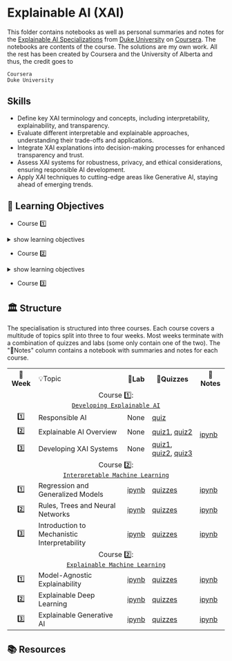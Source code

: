 # Explainable AI (XAI)

This folder contains notebooks as well as personal summaries and notes for the [Explainable AI Specializations](https://www.coursera.org/specializations/explainable-artificial-intelligence-xai) from [Duke University](https://duke.edu/) on [Coursera](https://www.coursera.org/). The notebooks are contents of the course. The solutions are my own work. All the rest has been created by Coursera and the University of Alberta and thus, the credit goes to

```
Coursera
Duke University
```

## Skills 

- Define key XAI terminology and concepts, including interpretability, explainability, and transparency.
- Evaluate different interpretable and explainable approaches, understanding their trade-offs and applications.
- Integrate XAI explanations into decision-making processes for enhanced transparency and trust.
- Assess XAI systems for robustness, privacy, and ethical considerations, ensuring responsible AI development.
- Apply XAI techniques to cutting-edge areas like Generative AI, staying ahead of emerging trends.

## 🎯 Learning Objectives

- Course 1️⃣ 

<details>
  <summary>show learning objectives</summary>

```
    - 
```

</details>

- Course 2️⃣ 

<details>
  <summary>show learning objectives</summary>

```
    - Describe interpretable machine learning and differentiate between interpretability and explainability.
    - Explain and implement regression models in Python.
    - Demonstrate knowledge of generalized models in Python. 
```

</details>

- Course 3️⃣ 

## 🏛️ Structure

The specialisation is structured into three courses. Each course covers a multitude of topics split into three to four weeks. Most weeks terminate with a combination of quizzes and labs (some only contain one of the two). The "📖Notes" column contains a notebook with summaries and notes for each course.

<table>
  <tr>
    <th>📅Week</th>
    <td>💡Topic</td>
    <th>🔬Lab</th>
    <th>📝Quizzes</th>
    <th>📖Notes</th>
  </tr>
  <!-- 
  ------------------------------------------------------------ -->
  <!-- COURSE 1 -->                
  <!-- ------------------------------------------------------------ -->
  <tr>
    <td colspan="5" align="center">
      Course 1️⃣:<br><a href="https://github.com/PeeteKeesel/coursera-summaries/blob/main/specializations/explainable_ai/course1_developing_explainable_ai">
        <code>Developing Explainable AI</code>
      </a>     
    </td>
  </tr>
  <tr>
    <td rowspan="1" align="center">1️⃣</td>
    <td>Responsible AI</td>
    <td>None</td>
    <td rowspan="1">
        <a href="https://github.com/PeeteKeesel/coursera-summaries/blob/main/specializations/explainable_ai/course1_developing_explainable_ai/quiz_module1.md">quiz</a>
    </td>
    <td rowspan="3">
        <a href="https://github.com/PeeteKeesel/coursera-summaries/blob/main/specializations/explainable_ai/course1_developing_explainable_ai/C1_Notes.ipynb">ipynb</a>  
    </td>
  </tr>
  <tr>
    <td rowspan="1" align="center">2️⃣</td>
    <td>Explainable AI Overview</td>
    <td>None</td>
    <td rowspan="1">
        <a href="https://github.com/PeeteKeesel/coursera-summaries/blob/main/specializations/explainable_ai/course1_developing_explainable_ai/quiz_module2.md">quiz1</a>, <a href="https://github.com/PeeteKeesel/coursera-summaries/blob/main/specializations/explainable_ai/course1_developing_explainable_ai/quiz_module2_2.md">quiz2</a>
    </td>
  </tr> 
  <tr>
    <td rowspan="1" align="center">3️⃣</td>
    <td>Developing XAI Systems</td>
    <td>None</td>
    <td rowspan="1">
        <a href="https://github.com/PeeteKeesel/coursera-summaries/blob/main/specializations/explainable_ai/course1_developing_explainable_ai/quiz_module3.md">quiz1</a>, <a href="https://github.com/PeeteKeesel/coursera-summaries/blob/main/specializations/explainable_ai/course1_developing_explainable_ai/quiz_module3_2.md">quiz2</a>, <a href="https://github.com/PeeteKeesel/coursera-summaries/blob/main/specializations/explainable_ai/course1_developing_explainable_ai/quiz_module3_3.md">quiz3</a>
    </td>
  </tr> 
  <!-- ------------------------------------------------------------ -->
  <!-- COURSE 2 : Interpretable Machine Learning -->                
  <!-- ------------------------------------------------------------ -->
  <tr>
    <td colspan="5" align="center">
      Course 2️⃣:<br><a href="https://github.com/PeeteKeesel/coursera-summaries/blob/main/specializations/explainable_ai/course2_interpretable_machine_learning">
        <code>Interpretable Machine Learning</code>
      </a>     
    </td>
  </tr>   
  <tr>
    <td rowspan="1" align="center">1️⃣</td>
    <td>Regression and Generalized Models</td>
    <td><a href="https://github.com/PeeteKeesel/coursera-summaries/blob/main/specializations/reinforcement_learning_specialization/course2_sample_based_learning_methods/C2W1_Assignment.ipynb">ipynb</a></td>
    <td rowspan="1">
        <a href="https://github.com/PeeteKeesel/coursera-summaries/blob/main/specializations/reinforcement_learning_specialization/course2_sample_based_learning_methods/quiz_w1.md">quizzes</a>
    </td>
    <td rowspan="1">
        <a href="TODO/summaries_C2W1.ipynb">ipynb</a>    
    </td>  
  </tr>
  <tr>
    <td rowspan="1" align="center">2️⃣</td>
    <td>Rules, Trees and Neural Networks</td>
    <td><a href="https://github.com/PeeteKeesel/coursera-summaries/blob/main/specializations/reinforcement_learning_specialization/course2_sample_based_learning_methods/C2W2_Assignment.ipynb">ipynb</a></td>
    <td rowspan="1">
        <a href="https://github.com/PeeteKeesel/coursera-summaries/blob/main/specializations/reinforcement_learning_specialization/course2_sample_based_learning_methods/quiz_w2.md">quizzes</a>
    </td>
    <td rowspan="1">
        <a href="TODO/summaries_C2W2.ipynb">ipynb</a>    
    </td>    
  </tr> 
  <tr>
    <td rowspan="1" align="center">3️⃣</td>
    <td>Introduction to Mechanistic Interpretability</td>
    <td><a href="https://github.com/PeeteKeesel/coursera-summaries/blob/main/specializations/reinforcement_learning_specialization/course2_sample_based_learning_methods/C2W3_Assignment.ipynb">ipynb</a></td>
    <td rowspan="1">
        <a href="https://github.com/PeeteKeesel/coursera-summaries/blob/main/specializations/reinforcement_learning_specialization/course2_sample_based_learning_methods/quiz_w3.md">quizzes</a>
    </td>
    <td rowspan="1">
        <a href="TODO/summaries_C2W3.ipynb">ipynb</a>    
    </td>     
  </tr> 
  <!-- ------------------------------------------------------------ -->
  <!-- COURSE 3 : Interpretable Machine Learning -->                
  <!-- ------------------------------------------------------------ -->
  <tr>
    <td colspan="5" align="center">
      Course 2️⃣:<br><a href="https://github.com/PeeteKeesel/coursera-summaries/blob/main/specializations/explainable_ai/course3_explainable_machine_learning">
        <code>Explainable Machine Learning</code>
      </a>     
    </td>
  </tr> 
  <tr>
    <td rowspan="1" align="center">1️⃣</td>
    <td>Model-Agnostic Explainability</td>
    <td><a href="https://github.com/PeeteKeesel/coursera-summaries/blob/main/specializations/reinforcement_learning_specialization/course2_sample_based_learning_methods/C2W1_Assignment.ipynb">ipynb</a></td>
    <td rowspan="1">
        <a href="https://github.com/PeeteKeesel/coursera-summaries/blob/main/specializations/reinforcement_learning_specialization/course2_sample_based_learning_methods/quiz_w1.md">quizzes</a>
    </td>
    <td rowspan="1">
        <a href="TODO/summaries_C2W1.ipynb">ipynb</a>    
    </td>  
  </tr>
  <tr>
    <td rowspan="1" align="center">2️⃣</td>
    <td>Explainable Deep Learning</td>
    <td><a href="https://github.com/PeeteKeesel/coursera-summaries/blob/main/specializations/reinforcement_learning_specialization/course2_sample_based_learning_methods/C2W1_Assignment.ipynb">ipynb</a></td>
    <td rowspan="1">
        <a href="https://github.com/PeeteKeesel/coursera-summaries/blob/main/specializations/reinforcement_learning_specialization/course2_sample_based_learning_methods/quiz_w1.md">quizzes</a>
    </td>
    <td rowspan="1">
        <a href="TODO/summaries_C2W1.ipynb">ipynb</a>    
    </td>  
  </tr>
  <tr>
    <td rowspan="1" align="center">3️⃣</td>
    <td>Explainable Generative AI</td>
    <td><a href="https://github.com/PeeteKeesel/coursera-summaries/blob/main/specializations/reinforcement_learning_specialization/course2_sample_based_learning_methods/C2W1_Assignment.ipynb">ipynb</a></td>
    <td rowspan="1">
        <a href="https://github.com/PeeteKeesel/coursera-summaries/blob/main/specializations/reinforcement_learning_specialization/course2_sample_based_learning_methods/quiz_w1.md">quizzes</a>
    </td>
    <td rowspan="1">
        <a href="TODO/summaries_C2W1.ipynb">ipynb</a>    
    </td>  
  </tr>                
</table>

## 📚 Resources